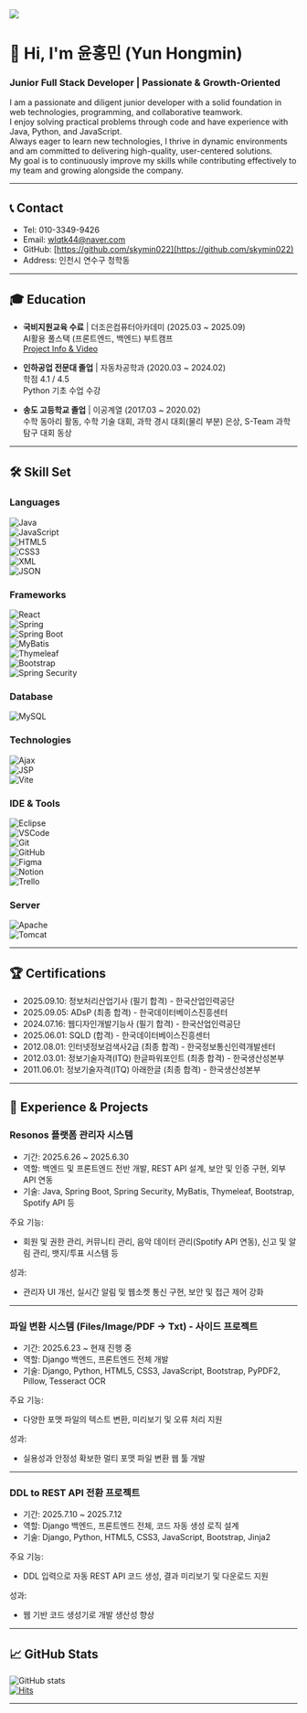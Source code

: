 <img src="https://capsule-render.vercel.app/api?type=waving&color=auto&height=220&section=header&text=FullStack%20Developer&fontSize=60&fontAlignY=40&desc=Consistent%20Growth%20%26%20Collaboration&descAlignY=65" />

# 👋 Hi, I'm 윤홍민 (Yun Hongmin)
### Junior Full Stack Developer | Passionate & Growth-Oriented

I am a passionate and diligent junior developer with a solid foundation in web technologies, programming, and collaborative teamwork.  
I enjoy solving practical problems through code and have experience with Java, Python, and JavaScript.  
Always eager to learn new technologies, I thrive in dynamic environments and am committed to delivering high-quality, user-centered solutions.  
My goal is to continuously improve my skills while contributing effectively to my team and growing alongside the company.

---

## 📞 Contact

- Tel: 010-3349-9426  
- Email: [wlqtk44@naver.com](mailto:wlqtk44@naver.com)  
- GitHub: [https://github.com/skymin022](https://github.com/skymin022)  
- Address: 인천시 연수구 청학동  

---

## 🎓 Education

- **국비지원교육 수료** | 더조은컴퓨터아카데미 (2025.03 ~ 2025.09)  
  AI활용 풀스택 (프론트엔드, 백엔드) 부트캠프  
  [Project Info & Video](https://www.notion.so/Project-Info-Video-2463a9e0ed608173ab5afed207601b1d?pvs=21)

- **인하공업 전문대 졸업** | 자동차공학과 (2020.03 ~ 2024.02)  
  학점 4.1 / 4.5  
  Python 기초 수업 수강

- **송도 고등학교 졸업** | 이공계열 (2017.03 ~ 2020.02)  
  수학 동아리 활동, 수학 기술 대회, 과학 경시 대회(물리 부분) 은상, S-Team 과학탐구 대회 동상

---

## 🛠️ Skill Set

### Languages  
![Java](https://img.shields.io/badge/-Java-007396?logo=java&logoColor=white)  
![JavaScript](https://img.shields.io/badge/-JavaScript-F7DF1E?logo=javascript&logoColor=black)  
![HTML5](https://img.shields.io/badge/-HTML5-E34F26?logo=html5&logoColor=white)  
![CSS3](https://img.shields.io/badge/-CSS3-1572B6?logo=css3&logoColor=white)  
![XML](https://img.shields.io/badge/-XML-006499?logo=xml&logoColor=white)  
![JSON](https://img.shields.io/badge/-JSON-000000?logo=json&logoColor=white)  

### Frameworks  
![React](https://img.shields.io/badge/-React-61DAFB?logo=react&logoColor=black)  
![Spring](https://img.shields.io/badge/-Spring-6DB33F?logo=spring&logoColor=white)  
![Spring Boot](https://img.shields.io/badge/-SpringBoot-6DB33F?logo=springboot&logoColor=white)  
![MyBatis](https://img.shields.io/badge/-MyBatis-007396?logo=apachemybatis&logoColor=white)  
![Thymeleaf](https://img.shields.io/badge/-Thymeleaf-005F0F?logo=thymeleaf&logoColor=white)  
![Bootstrap](https://img.shields.io/badge/-Bootstrap-7952B3?logo=bootstrap&logoColor=white)  
![Spring Security](https://img.shields.io/badge/-SpringSecurity-6DB33F?logo=spring&logoColor=white)  

### Database  
![MySQL](https://img.shields.io/badge/-MySQL-4479A1?logo=mysql&logoColor=white)  

### Technologies  
![Ajax](https://img.shields.io/badge/-Ajax-007BFF?logo=jquery&logoColor=white)  
![JSP](https://img.shields.io/badge/-JSP-007396?logo=jsp&logoColor=white)  
![Vite](https://img.shields.io/badge/-Vite-646CFF?logo=vite&logoColor=white)  

### IDE & Tools  
![Eclipse](https://img.shields.io/badge/-Eclipse-2C2255?logo=eclipse&logoColor=white)  
![VSCode](https://img.shields.io/badge/-VSCode-007ACC?logo=visualstudiocode&logoColor=white)  
![Git](https://img.shields.io/badge/-Git-F05032?logo=git&logoColor=white)  
![GitHub](https://img.shields.io/badge/-GitHub-181717?logo=github&logoColor=white)  
![Figma](https://img.shields.io/badge/-Figma-F24E1E?logo=figma&logoColor=white)  
![Notion](https://img.shields.io/badge/-Notion-000000?logo=notion&logoColor=white)  
![Trello](https://img.shields.io/badge/-Trello-0052CC?logo=trello&logoColor=white)  

### Server  
![Apache](https://img.shields.io/badge/-Apache-D22128?logo=apache&logoColor=white)  
![Tomcat](https://img.shields.io/badge/-Tomcat-F8DC75?logo=apachetomcat&logoColor=black)  

---

## 🏆 Certifications

- 2025.09.10: 정보처리산업기사 (필기 합격) - 한국산업인력공단  
- 2025.09.05: ADsP (최종 합격) - 한국데이터베이스진흥센터  
- 2024.07.16: 웹디자인개발기능사 (필기 합격) - 한국산업인력공단  
- 2025.06.01: SQLD (합격) - 한국데이터베이스진흥센터  
- 2012.08.01: 인터넷정보검색사2급 (최종 합격) - 한국정보통신인력개발센터  
- 2012.03.01: 정보기술자격(ITQ) 한글파워포인트 (최종 합격) - 한국생산성본부  
- 2011.06.01: 정보기술자격(ITQ) 아래한글 (최종 합격) - 한국생산성본부  

---

## 💼 Experience & Projects

### Resonos 플랫폼 관리자 시스템  
- 기간: 2025.6.26 ~ 2025.6.30  
- 역할: 백엔드 및 프론트엔드 전반 개발, REST API 설계, 보안 및 인증 구현, 외부 API 연동  
- 기술: Java, Spring Boot, Spring Security, MyBatis, Thymeleaf, Bootstrap, Spotify API 등  

주요 기능:  
- 회원 및 권한 관리, 커뮤니티 관리, 음악 데이터 관리(Spotify API 연동), 신고 및 알림 관리, 뱃지/투표 시스템 등  

성과:  
- 관리자 UI 개선, 실시간 알림 및 웹소켓 통신 구현, 보안 및 접근 제어 강화  

---

### 파일 변환 시스템 (Files/Image/PDF → Txt) - 사이드 프로젝트  
- 기간: 2025.6.23 ~ 현재 진행 중  
- 역할: Django 백엔드, 프론트엔드 전체 개발  
- 기술: Django, Python, HTML5, CSS3, JavaScript, Bootstrap, PyPDF2, Pillow, Tesseract OCR  

주요 기능:  
- 다양한 포맷 파일의 텍스트 변환, 미리보기 및 오류 처리 지원  

성과:  
- 실용성과 안정성 확보한 멀티 포맷 파일 변환 웹 툴 개발  

---

### DDL to REST API 전환 프로젝트  
- 기간: 2025.7.10 ~ 2025.7.12  
- 역할: Django 백엔드, 프론트엔드 전체, 코드 자동 생성 로직 설계  
- 기술: Django, Python, HTML5, CSS3, JavaScript, Bootstrap, Jinja2  

주요 기능:  
- DDL 입력으로 자동 REST API 코드 생성, 결과 미리보기 및 다운로드 지원  

성과:  
- 웹 기반 코드 생성기로 개발 생산성 향상  

---

## 📈 GitHub Stats

![GitHub stats](https://github-readme-stats.vercel.app/api?username=skymin022&show_icons=true&theme=tokyonight)  
[![Hits](https://hits.seeyoufarm.com/api/count/incr/badge.svg?url=https://github.com/skymin022)](https://hits.seeyoufarm.com)

---

<!-- 필요에 따라 추가 문구나 인용구 기재 가능 -->
